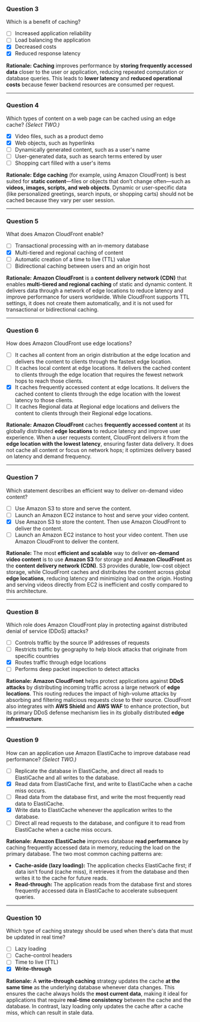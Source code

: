 ### Question 3

Which is a benefit of caching?

* [ ] Increased application reliability
* [ ] Load balancing the application
* [x] Decreased costs
* [x] Reduced response latency

**Rationale:**
**Caching** improves performance by **storing frequently accessed data** closer to the user or application, reducing repeated computation or database queries. This leads to **lower latency** and **reduced operational costs** because fewer backend resources are consumed per request.

---

### Question 4

Which types of content on a web page can be cached using an edge cache? *(Select TWO.)*

* [x] Video files, such as a product demo
* [x] Web objects, such as hyperlinks
* [ ] Dynamically generated content, such as a user's name
* [ ] User-generated data, such as search terms entered by user
* [ ] Shopping cart filled with a user's items

**Rationale:**
**Edge caching** (for example, using Amazon CloudFront) is best suited for **static content**—files or objects that don’t change often—such as **videos, images, scripts, and web objects**. Dynamic or user-specific data (like personalized greetings, search inputs, or shopping carts) should not be cached because they vary per user session.

---

### Question 5

What does Amazon CloudFront enable?

* [ ] Transactional processing with an in-memory database
* [x] Multi-tiered and regional caching of content
* [ ] Automatic creation of a time to live (TTL) value
* [ ] Bidirectional caching between users and an origin host

**Rationale:**
**Amazon CloudFront** is a **content delivery network (CDN)** that enables **multi-tiered and regional caching** of static and dynamic content. It delivers data through a network of edge locations to reduce latency and improve performance for users worldwide. While CloudFront supports TTL settings, it does not create them automatically, and it is not used for transactional or bidirectional caching.


---

### Question 6

How does Amazon CloudFront use edge locations?

* [ ] It caches all content from an origin distribution at the edge location and delivers the content to clients through the fastest edge location.
* [ ] It caches local content at edge locations. It delivers the cached content to clients through the edge location that requires the fewest network hops to reach those clients.
* [x] It caches frequently accessed content at edge locations. It delivers the cached content to clients through the edge location with the lowest latency to those clients.
* [ ] It caches Regional data at Regional edge locations and delivers the content to clients through their Regional edge locations.

**Rationale:**
**Amazon CloudFront** caches **frequently accessed content** at its globally distributed **edge locations** to reduce latency and improve user experience. When a user requests content, CloudFront delivers it from the **edge location with the lowest latency**, ensuring faster data delivery. It does not cache all content or focus on network hops; it optimizes delivery based on latency and demand frequency.

---

### Question 7

Which statement describes an efficient way to deliver on-demand video content?

* [ ] Use Amazon S3 to store and serve the content.
* [ ] Launch an Amazon EC2 instance to host and serve your video content.
* [x] Use Amazon S3 to store the content. Then use Amazon CloudFront to deliver the content.
* [ ] Launch an Amazon EC2 instance to host your video content. Then use Amazon CloudFront to deliver the content.

**Rationale:**
The most **efficient and scalable** way to deliver **on-demand video content** is to use **Amazon S3** for storage and **Amazon CloudFront** as the **content delivery network (CDN)**. S3 provides durable, low-cost object storage, while CloudFront caches and distributes the content across global **edge locations**, reducing latency and minimizing load on the origin. Hosting and serving videos directly from EC2 is inefficient and costly compared to this architecture.

---

### Question 8

Which role does Amazon CloudFront play in protecting against distributed denial of service (DDoS) attacks?

* [ ] Controls traffic by the source IP addresses of requests
* [ ] Restricts traffic by geography to help block attacks that originate from specific countries
* [x] Routes traffic through edge locations
* [ ] Performs deep packet inspection to detect attacks

**Rationale:**
**Amazon CloudFront** helps protect applications against **DDoS attacks** by distributing incoming traffic across a large network of **edge locations**. This routing reduces the impact of high-volume attacks by absorbing and filtering malicious requests close to their source. CloudFront also integrates with **AWS Shield** and **AWS WAF** to enhance protection, but its primary DDoS defense mechanism lies in its globally distributed **edge infrastructure**.

---
### Question 9

How can an application use Amazon ElastiCache to improve database read performance? *(Select TWO.)*

* [ ] Replicate the database in ElastiCache, and direct all reads to ElastiCache and all writes to the database.
* [x] Read data from ElastiCache first, and write to ElastiCache when a cache miss occurs.
* [ ] Read data from the database first, and write the most frequently read data to ElastiCache.
* [x] Write data to ElastiCache whenever the application writes to the database.
* [ ] Direct all read requests to the database, and configure it to read from ElastiCache when a cache miss occurs.

**Rationale:**
**Amazon ElastiCache** improves database **read performance** by caching frequently accessed data in memory, reducing the load on the primary database. The two most common caching patterns are:

* **Cache-aside (lazy loading):** The application checks ElastiCache first; if data isn’t found (cache miss), it retrieves it from the database and then writes it to the cache for future reads.
* **Read-through:** The application reads from the database first and stores frequently accessed data in ElastiCache to accelerate subsequent queries.

---

### Question 10

Which type of caching strategy should be used when there's data that must be updated in real time?

* [ ] Lazy loading
* [ ] Cache-control headers
* [ ] Time to live (TTL)
* [x] **Write-through**

**Rationale:**
A **write-through caching** strategy updates the cache **at the same time** as the underlying database whenever data changes. This ensures the cache always holds the **most current data**, making it ideal for applications that require **real-time consistency** between the cache and the database. In contrast, lazy loading only updates the cache after a cache miss, which can result in stale data.
